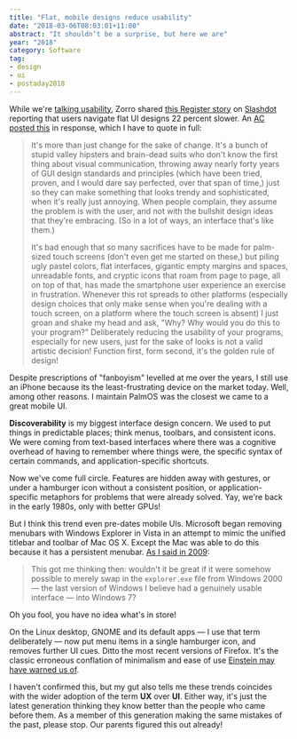 ```yaml
---
title: "Flat, mobile designs reduce usability"
date: "2018-03-06T08:03:01+11:00"
abstract: "It shouldn’t be a surprise, but here we are"
year: "2018"
category: Software
tag:
- design
- ui
- postaday2018
---
```

While we're [talking usability], Zorro shared [this Register story] on [Slashdot] reporting that users navigate flat UI designs 22 percent slower. An [AC posted this] in response, which I have to quote in full:

> It's more than just change for the sake of change. It's a bunch of stupid valley hipsters and brain-dead suits who don't know the first thing about visual communication, throwing away nearly forty years of GUI design standards and principles (which have been tried, proven, and I would dare say perfected, over that span of time,) just so they can make something that looks trendy and sophisticated, when it's really just annoying. When people complain, they assume the problem is with the user, and not with the bullshit design ideas that they're embracing. (So in a lot of ways, an interface that's like them.)
> 
> It's bad enough that so many sacrifices have to be made for palm-sized touch screens (don't even get me started on these,) but piling ugly pastel colors, flat interfaces, gigantic empty margins and spaces, unreadable fonts, and cryptic icons that roam from page to page, all on top of that, has made the smartphone user experience an exercise in frustration. Whenever this rot spreads to other platforms (especially design choices that only make sense when you're dealing with a touch screen, on a platform where the touch screen is absent) I just groan and shake my head and ask, "Why? Why would you do this to your program?" Deliberately reducing the usability of your programs, especially for new users, just for the sake of looks is not a valid artistic decision! Function first, form second, it's the golden rule of design!

Despite prescriptions of "fanboyism" levelled at me over the years, I still use an iPhone because its the least-frustrating device on the market today. Well, among other reasons. I maintain PalmOS was the closest we came to a great mobile UI.

**Discoverability** is my biggest interface design concern. We used to put things in predictable places; think menus, toolbars, and consistent icons. We were coming from text-based interfaces where there was a cognitive overhead of having to remember where things were, the specific syntax of certain commands, and application-specific shortcuts.

Now we've come full circle. Features are hidden away with gestures, or under a hamburger icon without a consistent position, or application-specific metaphors for problems that were already solved. Yay, we're back in the early 1980s, only with better GPUs!

But I think this trend even pre-dates mobile UIs. Microsoft began removing menubars with Windows Explorer in Vista in an attempt to mimic the unified titlebar and toolbar of Mac OS X. Except the Mac was able to do this because it has a persistent menubar. [As I said in 2009]\:

> This got me thinking then: wouldn't it be great if it were somehow possible to merely swap in the `explorer.exe` file from Windows 2000 — the last version of Windows I believe had a genuinely usable interface — into Windows 7?  

Oh you fool, you have no idea what's in store!

On the Linux desktop, GNOME and its default apps — I use that term deliberately — now put menu items in a single hamburger icon, and removes further UI cues. Ditto the most recent versions of Firefox. It's the classic erroneous conflation of minimalism and ease of use [Einstein may have warned us of].

I haven't confirmed this, but my gut also tells me these trends coincides with the wider adoption of the term **UX** over **UI**. Either way, it's just the latest generation thinking they know better than the people who came before them. As a member of this generation making the same mistakes of the past, please stop. Our parents figured this out already!

[this Register story]: http://www.theregister.co.uk/2017/09/05/flat_uis_designs_are_22_per_cent_slower_official/
[Slashdot]: https://slashdot.org/story/17/09/05/1750238/its-official-users-navigate-flat-ui-designs-22-percent-slower?sdsrc=popbyskidbtmprev
[AC posted this]: https://slashdot.org/comments.pl?sid=11077147&cid=55143559
[talking usability]: https://rubenerd.com/more-regressive-web-design-stickyness/
[Einstein may have warned us of]: https://quoteinvestigator.com/2011/05/13/einstein-simple/
[As I said in 2009]: https://rubenerd.com/7-2k-explorer/

